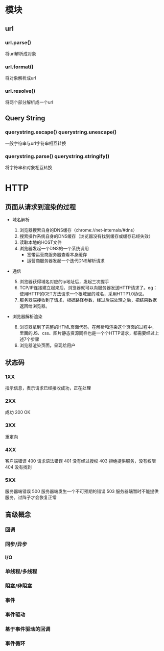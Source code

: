
# 模块

## url
### url.parse()
将url解析成对象
### url.format()
将对象解析成url
### url.resolve()
将两个部分解析成一个url

## Query String
### querystring.escape() querystring.unescape()
一般字符串与url字符串相互转换
### querystring.parse()  querystring.stringify()
将字符串和对象相互转换

# HTTP
## 页面从请求到渲染的过程
- 域名解析
    1. 浏览器搜索自身的DNS缓存（chrome://net-internals/#dns）
    2. 搜索操作系统自身的DNS缓存（浏览器没有找到缓存或缓存已经失效）
    3. 读取本地的HOST文件
    4. 浏览器发起一个DNS的一个系统调用
        - 宽带运营商服务器查看本身缓存
        - 运营商服务器发起一个迭代DNS解析请求
- 通信
    
    5. 浏览器获得域名对应的ip地址后，发起三次握手
    6. TCP/IP连接建立起来后，浏览器就可以向服务器发送HTTP请求了。eg：使用HTTP的GET方法请求一个根域里的域名，采用HTTP1.0协议。
    7. 服务器端接收到了请求，根据路径参数，经过后端处理之后，把结果数据返回给浏览器。
- 浏览器解析渲染
    
    8. 浏览器拿到了完整的HTML页面代码，在解析和渲染这个页面的过程中，里面的JS、css、图片静态资源同样也是一个个HTTP请求，都需要经过上述7个步骤
    9. 浏览器渲染页面，呈现给用户

## 状态码
### 1XX
指示信息，表示请求已经接收成功，正在处理
### 2XX
成功
200 OK  
### 3XX
重定向
### 4XX
客户端错误
400 请求语法错误
401 没有经过授权
403 拒绝提供服务，没有权限
404 没有找到
### 5XX
服务器端错误
500 服务器端发生一个不可预期的错误
503 服务器端暂时不能提供服务，过阵子才会恢复正常

## 高级概念
### 回调
### 同步/异步
### I/O
### 单线程/多线程
### 阻塞/非阻塞
### 事件
### 事件驱动
### 基于事件驱动的回调
### 事件循环



